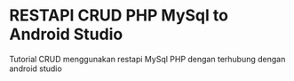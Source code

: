 # RESTAPI CRUD PHP MySql to Android Studio

Tutorial CRUD menggunakan restapi MySql PHP dengan terhubung dengan android studio
